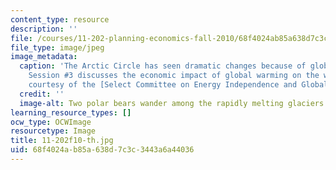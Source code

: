 ```yaml
---
content_type: resource
description: ''
file: /courses/11-202-planning-economics-fall-2010/68f4024ab85a638d7c3c3443a6a44036_11-202f10-th.jpg
file_type: image/jpeg
image_metadata:
  caption: 'The Arctic Circle has seen dramatic changes because of global warming.
    Session #3 discusses the economic impact of global warming on the world. (Image
    courtesy of the [Select Committee on Energy Independence and Global Warming](https://www.congress.gov/committee/house-energy-independence-and-global-warming-select/hlgw00).)'
  credit: ''
  image-alt: Two polar bears wander among the rapidly melting glaciers.
learning_resource_types: []
ocw_type: OCWImage
resourcetype: Image
title: 11-202f10-th.jpg
uid: 68f4024a-b85a-638d-7c3c-3443a6a44036
---
```

